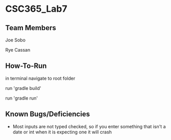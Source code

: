 # CSC365_Lab7

## Team Members
Joe Sobo

Rye Cassan

## How-To-Run
in terminal navigate to root folder

run 'gradle build'

run 'gradle run'

## Known Bugs/Deficiencies
* Most inputs are not typed checked, so if you enter something that isn't a date or int when it is expecting one it will crash
